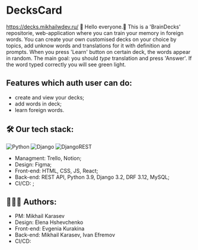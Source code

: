 # DecksCard
https://decks.mikhailwdev.ru/
👋 Hello everyone.👋 This is a 'BrainDecks' repositorie, web-application where you can train your memory in foreign words. You can create your own customised decks on your choice by topics, add unknow words and translations for it with definition and prompts. When you press 'Learn' button on certain deck, the words appear in random. The main goal: you should _type_ translation and press 'Answer'. If the word typed correctly you will see green light.

## Features which auth user can do:
- create and view your decks;
- add words in deck;
- learn foreign words.

## 🛠  Our tech stack:
![Python](https://img.shields.io/badge/python-3670A0?style=for-the-badge&logo=python&logoColor=ffdd54)
![Django](https://img.shields.io/badge/django-%23092E20.svg?style=for-the-badge&logo=django&logoColor=white)
![DjangoREST](https://img.shields.io/badge/DJANGO-REST-ff1709?style=for-the-badge&logo=django&logoColor=white&color=ff1709&labelColor=gray)
- Managment: Trello, Notion;
- Design: Figma;
- Front-end: HTML, CSS, JS, React;
- Back-end: REST API, Python 3.9, Django 3.2, DRF 3.12, MySQL;
- CI/CD: ;

## 🦸‍♂️🦸 Authors:
- PM: Mikhail Karasev
- Design: Elena Hshevchenko
- Front-end: Evgenia Kurakina
- Back-end: Mikhail Karasev, Ivan Efremov
- СI/CD: